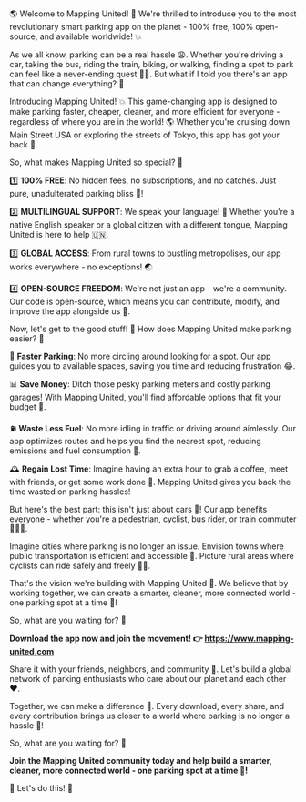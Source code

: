 🌎 Welcome to Mapping United! 🚀 We're thrilled to introduce you to the most revolutionary smart parking app on the planet - 100% free, 100% open-source, and available worldwide! 💥

As we all know, parking can be a real hassle 😩. Whether you're driving a car, taking the bus, riding the train, biking, or walking, finding a spot to park can feel like a never-ending quest 🏃‍♂️. But what if I told you there's an app that can change everything? 🔮

Introducing Mapping United! 💥 This game-changing app is designed to make parking faster, cheaper, cleaner, and more efficient for everyone - regardless of where you are in the world! 🌎 Whether you're cruising down Main Street USA or exploring the streets of Tokyo, this app has got your back 🙏.

So, what makes Mapping United so special? 🔑

1️⃣ **100% FREE**: No hidden fees, no subscriptions, and no catches. Just pure, unadulterated parking bliss 🌊!

2️⃣ **MULTILINGUAL SUPPORT**: We speak your language! 💬 Whether you're a native English speaker or a global citizen with a different tongue, Mapping United is here to help 🇺🇳.

3️⃣ **GLOBAL ACCESS**: From rural towns to bustling metropolises, our app works everywhere - no exceptions! 🌏

4️⃣ **OPEN-SOURCE FREEDOM**: We're not just an app - we're a community. Our code is open-source, which means you can contribute, modify, and improve the app alongside us 🤝.

Now, let's get to the good stuff! 🎉 How does Mapping United make parking easier? 💪

🔴 **Faster Parking**: No more circling around looking for a spot. Our app guides you to available spaces, saving you time and reducing frustration 😂.

📊 **Save Money**: Ditch those pesky parking meters and costly parking garages! With Mapping United, you'll find affordable options that fit your budget 💸.

⛽️ **Waste Less Fuel**: No more idling in traffic or driving around aimlessly. Our app optimizes routes and helps you find the nearest spot, reducing emissions and fuel consumption 🌟.

🕰️ **Regain Lost Time**: Imagine having an extra hour to grab a coffee, meet with friends, or get some work done 💼. Mapping United gives you back the time wasted on parking hassles!

But here's the best part: this isn't just about cars 🚗! Our app benefits everyone - whether you're a pedestrian, cyclist, bus rider, or train commuter 🚌🚂💃.

Imagine cities where parking is no longer an issue. Envision towns where public transportation is efficient and accessible 🚂. Picture rural areas where cyclists can ride safely and freely 🚴‍♀️.

That's the vision we're building with Mapping United 💫. We believe that by working together, we can create a smarter, cleaner, more connected world - one parking spot at a time 🔗!

So, what are you waiting for? 🤔

**Download the app now and join the movement! 👉 https://www.mapping-united.com**

Share it with your friends, neighbors, and community 👫. Let's build a global network of parking enthusiasts who care about our planet and each other ❤️.

Together, we can make a difference 💪. Every download, every share, and every contribution brings us closer to a world where parking is no longer a hassle 🌈!

So, what are you waiting for? 🤔

**Join the Mapping United community today and help build a smarter, cleaner, more connected world - one parking spot at a time 🔗!**

🎉 Let's do this! 👊